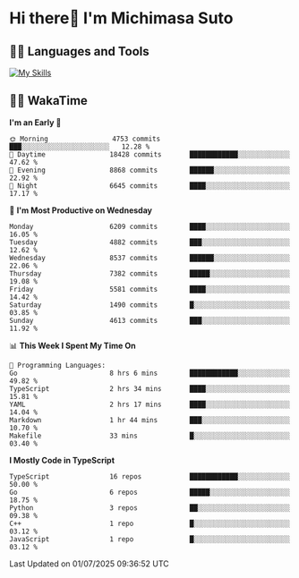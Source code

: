 # Hi there👋 I'm Michimasa Suto

## 🧑‍💻 Languages and Tools
[![My Skills](https://skillicons.dev/icons?i=ts,nextjs,react,go,python,aws,terraform)](https://skillicons.dev)

<!--
**Suto-Michimasa/Suto-Michimasa** is a ✨ _special_ ✨ repository because its `README.md` (this file) appears on your GitHub profile.

Here are some ideas to get you started:

- 🔭 I’m currently working on ...
- 🌱 I’m currently learning ...
- 👯 I’m looking to collaborate on ...
- 🤔 I’m looking for help with ...
- 💬 Ask me about ...
- 📫 How to reach me: ...
- 😄 Pronouns: ...
- ⚡ Fun fact: ...
-->
<!--
## 💎 Github Stats

<div>
  <img height="170" align="left" src="https://github-readme-stats.vercel.app/api?username=Suto-michimasa&count_private=true&show_icons=true&theme=dark" />
  <img height="170" src="https://github-readme-stats.vercel.app/api/top-langs/?username=Suto-michimasa&langs_count=8&layout=compact&theme=dark" />
</div>
-->
<!-- ## 🏆 GitHub Profile Trophy

<img width="800" src="https://github-profile-trophy.vercel.app/?username=Suto-michimasa&theme=onedark&no-frame=true"/>
 -->

## 🧑‍💻 WakaTime
<!--START_SECTION:waka-->
**I'm an Early 🐤** 

```text
🌞 Morning                4753 commits        ███░░░░░░░░░░░░░░░░░░░░░░   12.28 % 
🌆 Daytime                18428 commits       ████████████░░░░░░░░░░░░░   47.62 % 
🌃 Evening                8868 commits        ██████░░░░░░░░░░░░░░░░░░░   22.92 % 
🌙 Night                  6645 commits        ████░░░░░░░░░░░░░░░░░░░░░   17.17 % 
```
📅 **I'm Most Productive on Wednesday** 

```text
Monday                   6209 commits        ████░░░░░░░░░░░░░░░░░░░░░   16.05 % 
Tuesday                  4882 commits        ███░░░░░░░░░░░░░░░░░░░░░░   12.62 % 
Wednesday                8537 commits        ██████░░░░░░░░░░░░░░░░░░░   22.06 % 
Thursday                 7382 commits        █████░░░░░░░░░░░░░░░░░░░░   19.08 % 
Friday                   5581 commits        ████░░░░░░░░░░░░░░░░░░░░░   14.42 % 
Saturday                 1490 commits        █░░░░░░░░░░░░░░░░░░░░░░░░   03.85 % 
Sunday                   4613 commits        ███░░░░░░░░░░░░░░░░░░░░░░   11.92 % 
```


📊 **This Week I Spent My Time On** 

```text
💬 Programming Languages: 
Go                       8 hrs 6 mins        ████████████░░░░░░░░░░░░░   49.82 % 
TypeScript               2 hrs 34 mins       ████░░░░░░░░░░░░░░░░░░░░░   15.81 % 
YAML                     2 hrs 17 mins       ████░░░░░░░░░░░░░░░░░░░░░   14.04 % 
Markdown                 1 hr 44 mins        ███░░░░░░░░░░░░░░░░░░░░░░   10.70 % 
Makefile                 33 mins             █░░░░░░░░░░░░░░░░░░░░░░░░   03.40 % 
```

**I Mostly Code in TypeScript** 

```text
TypeScript               16 repos            ████████████░░░░░░░░░░░░░   50.00 % 
Go                       6 repos             █████░░░░░░░░░░░░░░░░░░░░   18.75 % 
Python                   3 repos             ██░░░░░░░░░░░░░░░░░░░░░░░   09.38 % 
C++                      1 repo              █░░░░░░░░░░░░░░░░░░░░░░░░   03.12 % 
JavaScript               1 repo              █░░░░░░░░░░░░░░░░░░░░░░░░   03.12 % 
```




 Last Updated on 01/07/2025 09:36:52 UTC
<!--END_SECTION:waka-->

